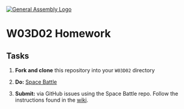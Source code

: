 [![General Assembly Logo](https://camo.githubusercontent.com/1a91b05b8f4d44b5bbfb83abac2b0996d8e26c92/687474703a2f2f692e696d6775722e636f6d2f6b6538555354712e706e67)](https://generalassemb.ly)

#  W03D02 Homework

## Tasks

1) **Fork and clone** this repository into your `W03D02` directory

2) **Do:** [Space Battle](space-battle.md)

3) **Submit:** via GitHub issues using the Space Battle repo. Follow the instructions found in the [wiki](https://git.generalassemb.ly/SEIR-Margaret/class-recordings-and-info/blob/master/submitting-homework.md).

